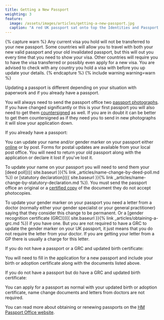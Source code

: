 ```yaml
---
title: Getting a New Passport
weighting: 3
feature:
  image: /assets/images/articles/getting-a-new-passport.jpg
  caption: "A red UK passport sat onto top the Identities and Passport Services information leaflet."
---
```


{% capture warn %}
Any current visa you hold will not be transferred to your new passport. Some countries will allow you to travel with both your new valid passport and your old invalidated passport, but this will out you every time that you need to show your visa. Other countries will require you to have the visa transferred or possibly even apply for a new visa. You are advised to check with any country you hold a visa with before you up update your details.
{% endcapture %}
{% include warning warning=warn %}

Updating a passport is different depending on your situation with paperwork and if you already have a passport.

You will always need to send the passport office two [passport photographs](https://www.gov.uk/photos-for-passports). If you have changed significantly or this is your first passport you will also need to get them [countersigned](https://www.gov.uk/countersigning-passport-applications) as well. If you are in doubt it can be better to get them countersigned as if they need you to send in new photographs it will slow your application down. 

If you already have a passport:

You can update your name and/or gender marker on your passport either [online](https://www.gov.uk/apply-renew-passport) or by post. Forms for postal updates are available from your local post office. You will need to return your old passport along with the application or declare it lost if you've lost it. 

To update your name on your passport you will need to send them your [deed poll]({{ site.baseurl }}{% link _articles/name-change-by-deed-poll.md %}) or [statutory declaration]({{ site.baseurl }}{% link _articles/name-change-by-statutory-declaration.md %}). You must send the passport office an original or a [certified copy](https://www.gov.uk/certifying-a-document) of the document they do not accept photocopies. 

To update your gender marker on your passport you need a letter from a doctor (normally either your gender specialist or your general practitioner) saying that they consider this change to be permanent. Or a [gender recognition certificate (GRC)]({{ site.baseurl }}{% link _articles/obtaining-a-grc.md %}) if you have one. But you are not required to have a GRC to update the gender marker on your UK passport, it just means that you do not require the letter from your doctor. If you are getting your letter from a GP there is usually a charge for this letter.

If you do not have a passport or a GRC and updated birth certificate:

You will need to fill in the application for a new passport and include your birth or adoption certificate along with the documents listed above.

If you do not have a passport but do have a GRC and updated birth certificate:

You can apply for a passport as normal with your updated birth or adoption certificate, name change documents and letters from doctors are not required.

You can read more about obtaining or renewing passports on the [HM Passport Office website](https://www.gov.uk/government/uploads/system/uploads/attachment_data/file/251703/Applying_for_a_passport_additional_information.PDF).